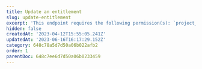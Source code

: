 ```yaml
---
title: Update an entitlement
slug: update-entitlement
excerpt: 'This endpoint requires the following permission(s): `project_configuration:entitlements:read_write`.'
hidden: false
createdAt: '2023-04-12T15:55:05.241Z'
updatedAt: '2023-06-16T16:17:29.152Z'
category: 648c78a5d7d50a06b022afb2
order: 1
parentDoc: 648c7ee6d7d50a06b0233459
---
```

